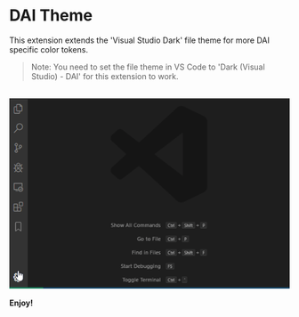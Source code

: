 # DAI Theme

This extension extends the 'Visual Studio Dark' file theme for more DAI specific color tokens.

> Note: You need to set the file theme in VS Code to 'Dark (Visual Studio) - DAI'
> for this extension to work.

<p align="center">
  <br />
  <img src="images/docs/select-file-theme.gif" alt="Select File Theme" />
  <br />
</p>

**Enjoy!**
